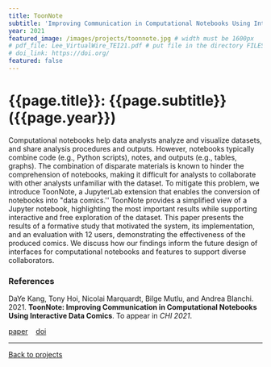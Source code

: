 ```yaml
---
title: ToonNote
subtitle: 'Improving Communication in Computational Notebooks Using Interactive Data Comics'
year: 2021
featured_image: /images/projects/toonnote.jpg # width must be 1600px
# pdf_file: Lee_VirtualWire_TEI21.pdf # put file in the directory FILESii
# doi_link: https://doi.org/
featured: false
---
```


<!-- <iframe width="560" height="315" src="https://www.youtube.com/embed/vWRRjfUocuw" frameborder="0" allow="accelerometer; autoplay; clipboard-write; encrypted-media; gyroscope; picture-in-picture" allowfullscreen></iframe> -->

<!-- DO NOT CHANGE MANUALLY -->

# {{page.title}}: {{page.subtitle}} ({{page.year}})

Computational notebooks help data analysts analyze and visualize datasets, and share analysis procedures and outputs. However, notebooks typically combine code (e.g., Python scripts), notes, and outputs (e.g., tables, graphs). The combination of disparate materials is known to hinder the comprehension of notebooks, making it difficult for analysts to collaborate with other analysts unfamiliar with the dataset. To mitigate this problem, we introduce ToonNote, a JupyterLab extension that enables the conversion of notebooks into "data comics.'' ToonNote provides a simplified view of a Jupyter notebook, highlighting the most important results while supporting interactive and free exploration of the dataset. This paper presents the results of a formative study that motivated the system, its implementation, and an evaluation with 12 users, demonstrating the effectiveness of the produced comics. We discuss how our findings inform the future design of interfaces for computational notebooks and features to support diverse collaborators.

### References

DaYe Kang, Tony Hoi, Nicolai Marquardt, Bilge Mutlu, and Andrea BIanchi. 2021. **ToonNote: Improving Communication in Computational Notebooks Using Interactive Data Comics**. To appear in _CHI 2021_.

<!-- DO NOT CHANGE MANUALLY -->

<a href="{{ site.url }}/files/{{ page.year }}/{{ page.pdf_file }}" target="_blank">paper</a>&nbsp;&nbsp;&nbsp;
<a href="{{ page.doi_link }}" target="_blank">doi</a>

---

<a href="/index.html" class="button button--large">Back to projects</a>
